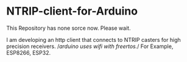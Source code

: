 # NTRIP-client-for-Arduino

This Repository has none sorce now. Please wait.

I am developing an http client that connects to NTRIP casters for high precision receivers.
/*arduino uses wifi with freertos.*/
For Example, ESP8266, ESP32.
